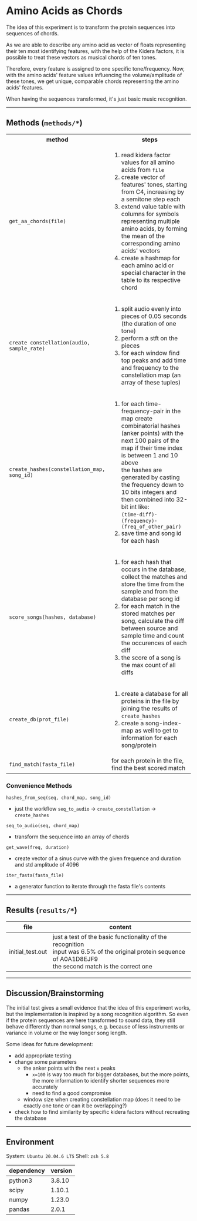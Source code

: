 # Amino Acids as Chords

The idea of this experiment is to transform the protein sequences into sequences of chords.

As we are able to describe any amino acid as vector of floats representing their ten most identifying features,
with the help of the Kidera factors, it is possible to treat these vectors as musical chords of ten tones.

Therefore, every feature is assigned to one specific tone/frequency.
Now, with the amino acids' feature values influencing the volume/amplitude of these tones,
we get unique, comparable chords representing the amino acids' features.

When having the sequences transformed, it's just basic music recognition.

---
## Methods (`methods/*`)
<table>
    <th>method</th><th>steps</th>
    <tr>
        <td><code>get_aa_chords(file)</code></td>
        <td>
            <ol>
                <li>read kidera factor values for all amino acids from <code>file</code></li>
                <li>create vector of features' tones, starting from C4, increasing by a semitone step each</li>
                <li>extend value table with columns for symbols representing multiple amino acids, by forming the mean of the corresponding amino acids' vectors</li>
                <li>create a hashmap for each amino acid or special character in the table to its respective chord</li>
            </ol>
        </td>
    </tr>
    <tr>
        <td><code>create constellation(audio, sample_rate)</code></td>
        <td>
            <ol>
                <li>split audio evenly into pieces of 0.05 seconds (the duration of one tone)</li>
                <li>perform a stft on the pieces</li>
                <li>for each window find top peaks and add time and frequency to the constellation map (an array of these tuples)</li>
            </ol>
        </td>
    </tr>
    <tr>
        <td><code>create_hashes(constellation_map, song_id)</code></td>
        <td>
            <ol>
                <li>
                    for each time-frequency-pair in the map create combinatorial hashes (anker points) with the next 100 pairs of the map if their time index is between 1 and 10 above<br>
                    the hashes are generated by casting the frequency down to 10 bits integers and then combined into 32-bit int like: <br><code>(time-diff)-(frequency)-(freq_of_other_pair)</code>
                </li>
                <li>save time and song id for each hash</li>
            </ol>
        </td>
    </tr>
    <tr>
        <td><code>score_songs(hashes, database)</code></td>
        <td>
            <ol>
                <li>for each hash that occurs in the database, collect the matches and store the time from the sample and from the database per song id</li>
                <li>for each match in the stored matches per song, calculate the diff between source and sample time and count the occurences of each diff</li>
                <li>the score of a song is the max count of all diffs</li>
            </ol>
        </td>
    </tr>
    <tr>
        <td><code>create_db(prot_file)</code></td>
        <td>
            <ol>
                <li>create a database for all proteins in the file by joining the results of <code>create_hashes</code></li>
                <li>create a song-index-map as well to get to information for each song/protein</li>
            </ol>
        </td>
    </tr>
    <tr>
        <td><code>find_match(fasta_file)</code></td>
        <td>for each protein in the file, find the best scored match</td>
    </tr>
</table>

### Convenience Methods
`hashes_from_seq(seq, chord_map, song_id)`
 - just the workflow `seq_to_audio` $\rightarrow$ `create_constellation` $\rightarrow$ `create_hashes`

`seq_to_audio(seq, chord_map)`
 - transform the sequence into an array of chords

`get_wave(freq, duration)`
 - create vector of a sinus curve with the given frequence and duration and std amplitude of 4096

`iter_fasta(fasta_file)`
 - a generator function to iterate through the fasta file's contents

---
## Results (`results/*`)
|      file      |     content
|----------------|------------------
|initial_test.out|just a test of the basic functionality of the recognition<br>input was 6.5% of the original protein sequence of A0A1D8EJF9<br>the second match is the correct one

---
## Discussion/Brainstorming
The initial test gives a small evidence that the idea of this experiment works,
but the implementation is inspired by a song recognition algorithm.
So even if the protein sequences are here transformed to sound data,
they still behave differently than normal songs, e.g. because of less instruments or variance in volume or the way longer song length.

Some ideas for future development:
 - add appropriate testing
 - change some parameters
   - the anker points with the next `x` peaks
     - `x=100` is way too much for bigger databases, but the more points, the more information to identify shorter sequences more accurately
     - need to find a good compromise
   - window size when creating constellation map (does it need to be exactly one tone or can it be overlapping?)
 - check how to find similarity by specific kidera factors without recreating the database

---
## Environment

System: `Ubuntu 20.04.6 LTS`
Shell: `zsh 5.8`

| dependency | version |
|------------|---------|
|   python3  | 3.8.10  |
|    scipy   | 1.10.1  |
|    numpy   | 1.23.0  |
|   pandas   |  2.0.1  |

